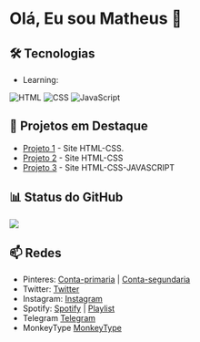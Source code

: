 # Olá, Eu sou Matheus 👋

## 🛠️ Tecnologias
- Learning:

![HTML](https://img.icons8.com/?size=80&id=21278&format=png&color=000000) ![CSS](https://img.icons8.com/?size=80&id=20909&format=png&color=000000) 
![JavaScript](https://img.icons8.com/?size=80&id=108784&format=png&color=000000)

## 🌟 Projetos em Destaque
- [Projeto 1](https://github.com/MTSZ7/szz7/tree/main/terror%20da%20net) - Site HTML-CSS.
- [Projeto 2](https://github.com/MTSZ7/szz7/tree/main/Bonde%20do%20saco%20tudo%2Cbloqueia%20nada) - Site HTML-CSS
- [Projeto 3](https://github.com/MTSZ7/szz7/tree/main/td3) - Site HTML-CSS-JAVASCRIPT

## 📊 Status do GitHub

<picture>
  <source
    srcset="https://github-readme-stats.vercel.app/api?username=MTSZ7&show_icons=true&theme=dark"
    media="(prefers-color-scheme: dark)"
  />
  <source
    srcset="https://github-readme-stats.vercel.app/api?username=MTSZ7&show_icons=true"
    media="(prefers-color-scheme: light), (prefers-color-scheme: no-preference)"
  />
  <img src="https://github-readme-stats.vercel.app/api?username=MTSZ7&show_icons=true" />
</picture>

## 📫 Redes

- Pinteres: [Conta-primaria](https://br.pinterest.com/mts7w/) | [Conta-segundaria](https://br.pinterest.com/tcar7w/)
- Twitter: [Twitter](https://x.com/Mts7sz?t=-OAkwDw-4fLuRh9fxGnvVg&s=09)
- Instagram: [Instagram](https://www.instagram.com/mts7w/profilecard/?igsh=MTNtdW5nMDIwYjVhZg%3D%3D)
- Spotify: [Spotify](https://open.spotify.com/user/31vyu3uw665kpmixtq5dozgtsire?si=CySlRZw7R0-JYxP80ig9pQ&nd=1&dlsi=1540f8fd80d14008) | [Playlist](https://open.spotify.com/playlist/44xu2kgOeFRX8FyUv5qWUn?si=d4439a6a2ca646b0)
- Telegram [Telegram](https://t.me/mtts777)
- MonkeyType [MonkeyType](https://monkeytype.com/profile/77mtss)

